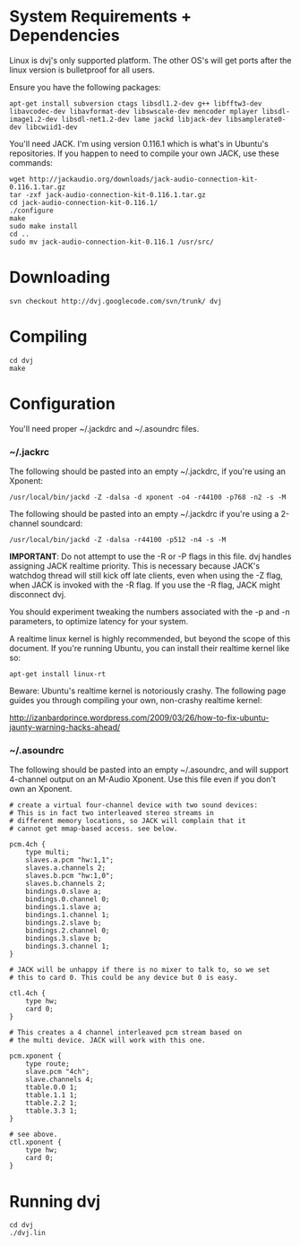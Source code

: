 # System Requirements + Dependencies #

Linux is dvj's only supported platform. The other OS's will get ports after the linux version is bulletproof for all users.

Ensure you have the following packages:
```
apt-get install subversion ctags libsdl1.2-dev g++ libfftw3-dev libavcodec-dev libavformat-dev libswscale-dev mencoder mplayer libsdl-image1.2-dev libsdl-net1.2-dev lame jackd libjack-dev libsamplerate0-dev libcwiid1-dev
```

You'll need JACK. I'm using version 0.116.1 which is what's in Ubuntu's repositories. If you happen to need to compile your own JACK, use these commands:
```
wget http://jackaudio.org/downloads/jack-audio-connection-kit-0.116.1.tar.gz
tar -zxf jack-audio-connection-kit-0.116.1.tar.gz 
cd jack-audio-connection-kit-0.116.1/
./configure
make
sudo make install
cd ..
sudo mv jack-audio-connection-kit-0.116.1 /usr/src/
```

# Downloading #
```
svn checkout http://dvj.googlecode.com/svn/trunk/ dvj
```

# Compiling #
```
cd dvj
make
```



# Configuration #

You'll need proper ~/.jackdrc and ~/.asoundrc files.

### ~/.jackrc ###
The following should be pasted into an empty ~/.jackdrc, if you're using an Xponent:
```
/usr/local/bin/jackd -Z -dalsa -d xponent -o4 -r44100 -p768 -n2 -s -M
```
The following should be pasted into an empty ~/.jackdrc if you're using a 2-channel soundcard:
```
/usr/local/bin/jackd -Z -dalsa -r44100 -p512 -n4 -s -M
```

**IMPORTANT**: Do not attempt to use the -R or -P flags in this file. dvj handles assigning JACK realtime priority. This is necessary because JACK's watchdog thread will still kick off late clients, even when using the -Z flag, when JACK is invoked with the -R flag. If you use the -R flag, JACK might disconnect dvj.

You should experiment tweaking the numbers associated with the -p and -n parameters, to optimize latency for your system.

A realtime linux kernel is highly recommended, but beyond the scope of this document. If you're running Ubuntu, you can install their realtime kernel like so:
```
apt-get install linux-rt
```

Beware: Ubuntu's realtime kernel is notoriously crashy. The following page guides you through compiling your own, non-crashy realtime kernel:

http://izanbardprince.wordpress.com/2009/03/26/how-to-fix-ubuntu-jaunty-warning-hacks-ahead/



### ~/.asoundrc ###
The following should be pasted into an empty ~/.asoundrc, and will support 4-channel output on an M-Audio Xponent. Use this file even if you don't own an Xponent.

```
# create a virtual four-channel device with two sound devices:
# This is in fact two interleaved stereo streams in
# different memory locations, so JACK will complain that it
# cannot get mmap-based access. see below.

pcm.4ch {
	type multi;
	slaves.a.pcm "hw:1,1";
	slaves.a.channels 2;
	slaves.b.pcm "hw:1,0";
	slaves.b.channels 2;
	bindings.0.slave a;
	bindings.0.channel 0;
	bindings.1.slave a;
	bindings.1.channel 1;
	bindings.2.slave b;
	bindings.2.channel 0;
	bindings.3.slave b;
	bindings.3.channel 1;
}

# JACK will be unhappy if there is no mixer to talk to, so we set
# this to card 0. This could be any device but 0 is easy. 

ctl.4ch {
	type hw;
	card 0;
}

# This creates a 4 channel interleaved pcm stream based on
# the multi device. JACK will work with this one.

pcm.xponent {
	type route;
	slave.pcm "4ch";
	slave.channels 4;
	ttable.0.0 1;
	ttable.1.1 1;
	ttable.2.2 1;
	ttable.3.3 1;
}

# see above.
ctl.xponent {
	type hw;
	card 0;
}
```

# Running dvj #
```
cd dvj
./dvj.lin
```